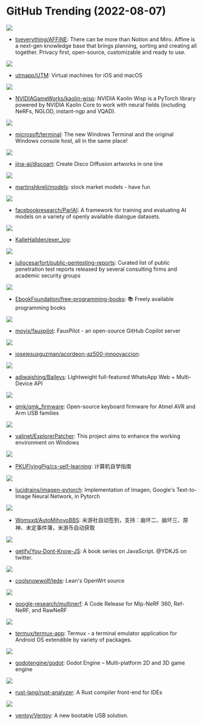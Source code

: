 # GitHub Trending (2022-08-07)

![](https://img.shields.io/badge/TypeScript-New%20816-green?style=flat-square&logo=appveyor)
- [toeverything/AFFiNE](https://github.com/toeverything/AFFiNE): There can be more than Notion and Miro. Affine is a next-gen knowledge base that brings planning, sorting and creating all together. Privacy first, open-source, customizable and ready to use.

![](https://img.shields.io/badge/Swift-New%2073-green?style=flat-square&logo=appveyor)
- [utmapp/UTM](https://github.com/utmapp/UTM): Virtual machines for iOS and macOS

![](https://img.shields.io/badge/Python-New%2073-green?style=flat-square&logo=appveyor)
- [NVIDIAGameWorks/kaolin-wisp](https://github.com/NVIDIAGameWorks/kaolin-wisp): NVIDIA Kaolin Wisp is a PyTorch library powered by NVIDIA Kaolin Core to work with neural fields (including NeRFs, NGLOD, instant-ngp and VQAD).

![](https://img.shields.io/badge/C%2B%2B-New%2052-green?style=flat-square&logo=appveyor)
- [microsoft/terminal](https://github.com/microsoft/terminal): The new Windows Terminal and the original Windows console host, all in the same place!

![](https://img.shields.io/badge/Python-New%20170-green?style=flat-square&logo=appveyor)
- [jina-ai/discoart](https://github.com/jina-ai/discoart): Create Disco Diffusion artworks in one line

![](https://img.shields.io/badge/none-New%2019-green?style=flat-square&logo=appveyor)
- [martinshkreli/models](https://github.com/martinshkreli/models): stock market models - have fun

![](https://img.shields.io/badge/Python-New%2054-green?style=flat-square&logo=appveyor)
- [facebookresearch/ParlAI](https://github.com/facebookresearch/ParlAI): A framework for training and evaluating AI models on a variety of openly available dialogue datasets.

![](https://img.shields.io/badge/Dart-New%2010-green?style=flat-square&logo=appveyor)
- [KalleHallden/exer_log](https://github.com/KalleHallden/exer_log): 

![](https://img.shields.io/badge/CSS-New%20100-green?style=flat-square&logo=appveyor)
- [juliocesarfort/public-pentesting-reports](https://github.com/juliocesarfort/public-pentesting-reports): Curated list of public penetration test reports released by several consulting firms and academic security groups

![](https://img.shields.io/badge/none-New%20109-green?style=flat-square&logo=appveyor)
- [EbookFoundation/free-programming-books](https://github.com/EbookFoundation/free-programming-books): 📚 Freely available programming books

![](https://img.shields.io/badge/Python-New%20509-green?style=flat-square&logo=appveyor)
- [moyix/fauxpilot](https://github.com/moyix/fauxpilot): FauxPilot - an open-source GitHub Copilot server

![](https://img.shields.io/badge/none-New%204-green?style=flat-square&logo=appveyor)
- [josejesusguzman/acordeon-az500-innoovaccion](https://github.com/josejesusguzman/acordeon-az500-innoovaccion): 

![](https://img.shields.io/badge/JavaScript-New%2014-green?style=flat-square&logo=appveyor)
- [adiwajshing/Baileys](https://github.com/adiwajshing/Baileys): Lightweight full-featured WhatsApp Web + Multi-Device API

![](https://img.shields.io/badge/C-New%2011-green?style=flat-square&logo=appveyor)
- [qmk/qmk_firmware](https://github.com/qmk/qmk_firmware): Open-source keyboard firmware for Atmel AVR and Arm USB families

![](https://img.shields.io/badge/C-New%2059-green?style=flat-square&logo=appveyor)
- [valinet/ExplorerPatcher](https://github.com/valinet/ExplorerPatcher): This project aims to enhance the working environment on Windows

![](https://img.shields.io/badge/HTML-New%2088-green?style=flat-square&logo=appveyor)
- [PKUFlyingPig/cs-self-learning](https://github.com/PKUFlyingPig/cs-self-learning): 计算机自学指南

![](https://img.shields.io/badge/Python-New%2046-green?style=flat-square&logo=appveyor)
- [lucidrains/imagen-pytorch](https://github.com/lucidrains/imagen-pytorch): Implementation of Imagen, Google's Text-to-Image Neural Network, in Pytorch

![](https://img.shields.io/badge/Python-New%2019-green?style=flat-square&logo=appveyor)
- [Womsxd/AutoMihoyoBBS](https://github.com/Womsxd/AutoMihoyoBBS): 米游社自动签到，支持：崩坏二、崩坏三、原神、未定事件簿，米游币自动获取

![](https://img.shields.io/badge/none-New%2073-green?style=flat-square&logo=appveyor)
- [getify/You-Dont-Know-JS](https://github.com/getify/You-Dont-Know-JS): A book series on JavaScript. @YDKJS on twitter.

![](https://img.shields.io/badge/C-New%2020-green?style=flat-square&logo=appveyor)
- [coolsnowwolf/lede](https://github.com/coolsnowwolf/lede): Lean's OpenWrt source

![](https://img.shields.io/badge/Python-New%2076-green?style=flat-square&logo=appveyor)
- [google-research/multinerf](https://github.com/google-research/multinerf): A Code Release for Mip-NeRF 360, Ref-NeRF, and RawNeRF

![](https://img.shields.io/badge/Java-New%2058-green?style=flat-square&logo=appveyor)
- [termux/termux-app](https://github.com/termux/termux-app): Termux - a terminal emulator application for Android OS extendible by variety of packages.

![](https://img.shields.io/badge/C%2B%2B-New%2051-green?style=flat-square&logo=appveyor)
- [godotengine/godot](https://github.com/godotengine/godot): Godot Engine – Multi-platform 2D and 3D game engine

![](https://img.shields.io/badge/Rust-New%2027-green?style=flat-square&logo=appveyor)
- [rust-lang/rust-analyzer](https://github.com/rust-lang/rust-analyzer): A Rust compiler front-end for IDEs

![](https://img.shields.io/badge/C-New%2067-green?style=flat-square&logo=appveyor)
- [ventoy/Ventoy](https://github.com/ventoy/Ventoy): A new bootable USB solution.


